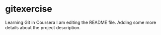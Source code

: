 # gitexercise
Learning Git in Coursera
I am editing the README file. Adding some more details about the project description.
